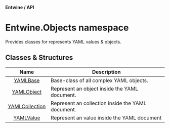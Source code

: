 __Entwine / API__

# Entwine.Objects namespace

Provides classes for represents YAML values & objects.

## Classes & Structures

|         Name        | Description                                |
|:-------------------:|--------------------------------------------|
| [YAMLBase](https://github.com/DavidKeszei/Entwine/tree/nightly/Entwine/Docs/Objects/YAMLBase)                     | Base-class of all complex YAML objects.          |
| [YAMLObject](https://github.com/DavidKeszei/Entwine/tree/nightly/Entwine/Docs/Objects/YAMLObject)                 | Represent an object inside the YAML document.    |
| [YAMLCollection](https://github.com/DavidKeszei/Entwine/tree/nightly/Entwine/Docs/Objects/YAMLCollection)         | Represent an collection inside the YAML document.|
| [YAMLValue](https://github.com/DavidKeszei/Entwine/tree/nightly/Entwine/Docs/Objects/YAMLValue)                   | Represent an value inside the YAML document      |
